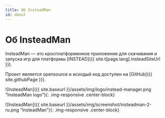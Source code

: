 ```yaml
---
title: Об InsteadMan
id: about
---
```


Об InsteadMan
=============

InsteadMan — это кросплатформенное приложение для скачивания и запуска игр для платформы [INSTEAD]({{ site.t[page.lang].insteadSiteUrl }}).

Проект является opensource и исходый код доступен на [GitHub]({{ site.githubPage }}).

![InsteadMan]({{ site.baseurl }}/assets/img/logo/instead-manager.png "InsteadMan logo"){: .img-responsive .center-block}

![InsteadMan]({{ site.baseurl }}/assets/img/screenshot/insteadman-2-ru.png "InsteadMan"){: .img-responsive .center-block}
